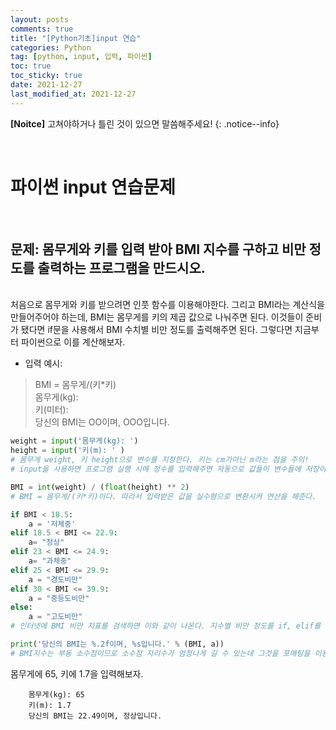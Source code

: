 ```yaml
---
layout: posts
comments: true
title: "[Python기초]input 연습"
categories: Python
tag: [python, input, 입력, 파이썬]
toc: true
toc_sticky: true
date: 2021-12-27
last_modified_at: 2021-12-27
---
```


**[Noitce]** 고쳐야하거나 틀린 것이 있으면 말씀해주세요!
{: .notice--info}

<br>

# 파이썬 input 연습문제

<br>

## 문제: **몸무게와 키를 입력 받아 BMI 지수를 구하고 비만 정도를 출력하는 프로그램을 만드시오.**

<br>
처음으로 몸무게와 키를 받으려면 인풋 함수를 이용해야한다. 그리고 BMI라는 계산식을 만들어주어야 하는데, BMI는 몸무게를 키의 제곱 값으로 나눠주면 된다. 이것들이 준비가 됐다면 if문을 사용해서 BMI 수치별 비만 정도를 출력해주면 된다.
 그렇다면 지금부터 파이썬으로 이를 계산해보자.

<br>

- 입력 예시:
> BMI = 몸무게/(키*키)  
> 몸무게(kg):  
> 키(미터):   
> 당신의 BMI는 OO이며, OOO입니다.


```python
weight = input('몸무게(kg): ')
height = input('키(m): ' )
# 몸무게 weight, 키 height으로 변수를 지정한다. 키는 cm가아닌 m라는 점을 주의!   
# input을 사용하면 프로그램 실행 시에 정수를 입력해주면 자동으로 값들이 변수들에 저장이 된다.
```


```python
BMI = int(weight) / (float(height) ** 2)
# BMI = 몸무게/(키*키)이다. 따라서 입력받은 값을 실수형으로 변환시켜 연산을 해준다.
```

```python
if BMI < 18.5:
    a = '저체중'
elif 18.5 < BMI <= 22.9:
    a= "정상"
elif 23 < BMI <= 24.9:
    a= "과체중"
elif 25 < BMI <= 29.9:
    a = "경도비만"
elif 30 < BMI <= 39.9:
    a = "중등도비만"
else:
    a = "고도비만"
# 인터넷에 BMI 비만 지표를 검색하면 이와 같이 나온다. 지수별 비만 정도를 if, elif를 활용해 지정해주어 a값에 저장한다.
```

```python
print('당신의 BMI는 %.2f이며, %s입니다.' % (BMI, a))
# BMI지수는 부동 소수점이므로 소수점 자리수가 엄청나게 길 수 있는데 그것을 포매팅을 이용해 소수점 아래 두자리수까지 줄여주고, %s를 사용해 a값에 저장한 비만정도를 출력한다.
```

몸무게에 65, 키에 1.7을 입력해보자.
```
    몸무게(kg): 65
    키(m): 1.7
    당신의 BMI는 22.49이며, 정상입니다.

    
